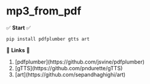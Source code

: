 # mp3_from_pdf

✅ **Start** ✅
```
pip install pdfplumber gtts art
```
:mag_right: **Links** :mag_right:
<ol>
  <li>[pdfplumber](https://github.com/jsvine/pdfplumber)</li>
  <li>[gTTS](https://github.com/pndurette/gTTS)</li>
  <li>[art](https://github.com/sepandhaghighi/art)</li>
</ol>
